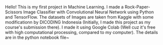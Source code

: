Hello! This is my first project in Machine Learning. I made a Rock-Paper-Scissors Image Classifier with Convolutional Neural Network using Python and TensorFlow.
The datasets of Images are taken from Kaggle with some modificationn by DICODING Indonesia (Initially, I made this project as my course's submission there).
I made it using Google Colab (Well cuz it's free with high computational processing, compared to my computer).
The details are in the python notebook file~
